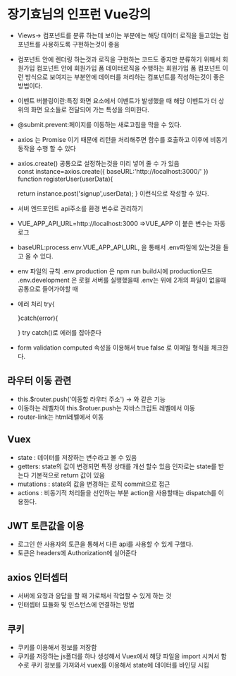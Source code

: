 # 장기효님의 인프런 Vue강의

- Views-> 컴포넌트를 분류 하는데 보이는 부분에는 해당 데이터 로직을 들고있는 컴포넌트를 사용하도록 구현하는것이 좋음

- 컴포넌트 안에 렌더링 하는것과 로직을 구현하는 코드도 좋지만 분류하기 위해서 회원가입 컴포넌트 안에 회원가입 폼 데이터로직을 수행하는 회원가입 폼 컴포넌트
이런 방식으로 보여지는 부분안에 데이터를 처리하는 컴포넌트를 작성하는것이 좋은 방법이다.

- 이벤트 버블링이란:특정 화면 요소에서 이벤트가 발생했을 때 해당 이벤트가 더 상위의 화면 요소들로 전달되어 가는 특성을 의미한다.

- @submit.prevent:페이지를 이동하는 새로고침을 막을 수 있다.


- axios 는 Promise 이기 때문에 리턴을 처리해주면 함수를 호출하고 이후에 비동기 동작을 수행 할 수 있다  

- axios.create() 공통으로 설정하는것을 미리 넣어 줄 수 가 있음   
    const instance=axios.create({
    baseURL:'http://localhost:3000/'
})  function registerUser(userData){

   return  instance.post('signup',userData);
}
이런식으로 작성할 수 있다.

- 서버 엔드포인트 api주소를 환경 변수로 관리하기
- VUE_APP_API_URL=http://localhost:3000 =>VUE_APP 이 붙은 변수는 자동 로그
-  baseURL:process.env.VUE_APP_API_URL, 을 통해서 .env파일에 있는것을 들고 올 수 있다.

- env 파일의 규칙
    .env.production 은 npm run build시에 production모드
    .env.development 은 로컬 서버를 실행했을때
    .env는 위에 2개의 파일이 없을때 공통으로 들어가야할 때


- 에러 처리 
    try{

    }catch(error){

    }
    try catch()로 에러를 잡아준다


- form validation
 computed 속성을 이용해서 true false 로 이메일 형식을 체크한다.


## 라우터 이동 관련
- this.$router.push('이동할 라우터 주소') -> <rotuer-link to=""> 와 같은 기능
- 이동하는 레벨차이 this.$rotuer.push는 자바스크립트 레벨에서 이동
- router-link는 html레벨에서 이동


## Vuex 
- state : 데이터를 저장하는 변수라고 볼 수 있음
- getters: state의 값이 변경되면 특정 상태를 개선 할수 있음 인자로는 state를 받는다 기본적으로 return 값이 있음
- mutations : state의 값을 변경하는 로직 commit으로 접근
- actions  : 비동기적 처리들을 선언하는 부분 action을 사용할때는 dispatch를 이용한다.


## JWT 토큰값을 이용
- 로그인 한 사용자의 토큰을 통해서 다른 api를 사용할 수 있게 구했다.
- 토큰은 headers에 Authorization에 실어준다 

## axios 인터셉터 

- 서버에 요청과 응답을 할 때 가로채서 작업할 수  있게 하는 것
- 인터셉터 묘듈화 및  인스턴스에 연결하는 방법

## 쿠키

- 쿠키를 이용해서 정보를 저장함
- 쿠키를 저장하는 js폴더를 하나 생성해서 Vuex에서 해당 파일을 import 시켜서 함수로 쿠키 정보를 가져와서 vuex를 이용해서 state에 데이터를 바인딩 시킴





        